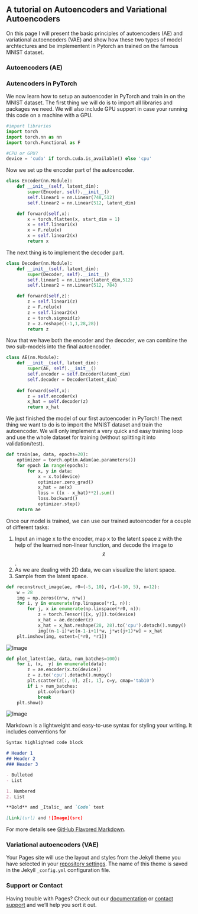 <!-- MathJax -->
<script type="text/javascript"
  src="https://cdnjs.cloudflare.com/ajax/libs/mathjax/2.7.3/MathJax.js?config=TeX-AMS-MML_HTMLorMML">
</script>
    
## A tutorial on Autoencoders and Variational Autoencoders

On this page I will present the basic principles of autoencoders (AE) and variational autoencoders (VAE) and show how these two types of model archtectures and be implementent in Pytorch an trained on the famous MNIST dataset.

### Autoencoders (AE)

### Autencoders in PyTorch

We now learn how to setup an autoencoder in PyTorch and train in on the MNIST dataset.
The first thing we will do is to import all libraries and packages we need. We will also include GPU support in case your running this code on a machine with a GPU.

```python
#import libraries
import torch
import torch.nn as nn
import torch.Functional as F

#CPU or GPU?
device = 'cuda' if torch.cuda.is_available() else 'cpu'
```

Now we set up the encoder part of the autoencoder.

```python
class Encoder(nn.Module):
    def __init__(self, latent_dim):
        super(Encoder, self).__init__()
        self.linear1 = nn.Linear(748,512)
        self.linear2 = nn.Linear(512, latent_dim)

    def forward(self,x):
        x = torch.flatten(x, start_dim = 1)
        x = self.linear1(x)
        x = F.relu(x)
        x = self.linear2(x)
        return x
```

The next thing is to implement the decoder part.

```python
class Decoder(nn.Module):
    def __init__(self, latent_dim):
        super(Decoder, self).__init__()
        self.linear1 = nn.Linear(latent_dim,512)
        self.linear2 = nn.Linear(512, 784)

    def forward(self,z):
        z = self.linear1(z)
        z = F.relu(x)
        z = self.linear2(x)
        z = torch.sigmoid(z)
        z = z.reshape((-1,1,28,28))
        return z
```

Now that we have both the encoder and the decoder, we can combine the two sub-models into the final autoencoder.

```python
class AE(nn.Module):
    def __init__(self, latent_dim):
        super(AE, self).__init__()
        self.encoder = self.Encoder(latent_dim)
        self.decoder = Decoder(latent_dim)
    
    def forward(self,x):
        z = self.encoder(x)
        x_hat = self.decoder(z)
        return x_hat
```

We just finished the model of our first autoencoder in PyTorch! The next thing we want to do is to import the MNIST dataset and train the autoencoder. We will only implement a very quick and easy training loop and use the whole dataset for training (without splitting it into validation/test).

```python
def train(ae, data, epochs=20):
    optimizer = torch.optim.Adam(ae.parameters())
    for epoch in range(epochs):
        for x, y in data:
            x = x.to(device)
            optimizer.zero_grad()
            x_hat = ae(x)
            loss = ((x - x_hat)**2).sum()
            loss.backward()
            optimizer.step()
    return ae
```
Once our model is trained, we can use our trained autoencoder for a couple of different tasks:

1. Input an image x to the encoder, map x to the latent space z with the help of the learned non-linear function, and decode the image to $$\hat{x}$$. 
2. As we are dealing with 2D data, we can visualize the latent space.
3. Sample from the latent space.

```python
def reconstruct_image(ae, r0=(-5, 10), r1=(-10, 5), n=12):
    w = 28
    img = np.zeros((n*w, n*w))
    for i, y in enumerate(np.linspace(*r1, n)):
        for j, x in enumerate(np.linspace(*r0, n)):
            z = torch.Tensor([[x, y]]).to(device)
            x_hat = ae.decoder(z)
            x_hat = x_hat.reshape(28, 28).to('cpu').detach().numpy()
            img[(n-1-i)*w:(n-1-i+1)*w, j*w:(j+1)*w] = x_hat
    plt.imshow(img, extent=[*r0, *r1])
```

![Image](https://github.com/MichaelLempart/AE-VAE/blob/gh-pages/resources/Img1_AE.JPG)

```python
def plot_latent(ae, data, num_batches=100):
    for i, (x,  y) in enumerate(data):
        z = ae.encoder(x.to(device))
        z = z.to('cpu').detach().numpy()
        plt.scatter(z[:, 0], z[:, 1], c=y, cmap='tab10')
        if i > num_batches:
            plt.colorbar()
            break
    plt.show()
```

![Image](https://github.com/MichaelLempart/AE-VAE/blob/gh-pages/resources/Img2_AE.JPG)

Markdown is a lightweight and easy-to-use syntax for styling your writing. It includes conventions for

```markdown
Syntax highlighted code block

# Header 1
## Header 2
### Header 3

- Bulleted
- List

1. Numbered
2. List

**Bold** and _Italic_ and `Code` text

[Link](url) and ![Image](src)
```

For more details see [GitHub Flavored Markdown](https://guides.github.com/features/mastering-markdown/).

### Variational autoencoders (VAE)

Your Pages site will use the layout and styles from the Jekyll theme you have selected in your [repository settings](https://github.com/MichaelLempart/AE-VAE/settings/pages). The name of this theme is saved in the Jekyll `_config.yml` configuration file.

### Support or Contact

Having trouble with Pages? Check out our [documentation](https://docs.github.com/categories/github-pages-basics/) or [contact support](https://support.github.com/contact) and we’ll help you sort it out.
